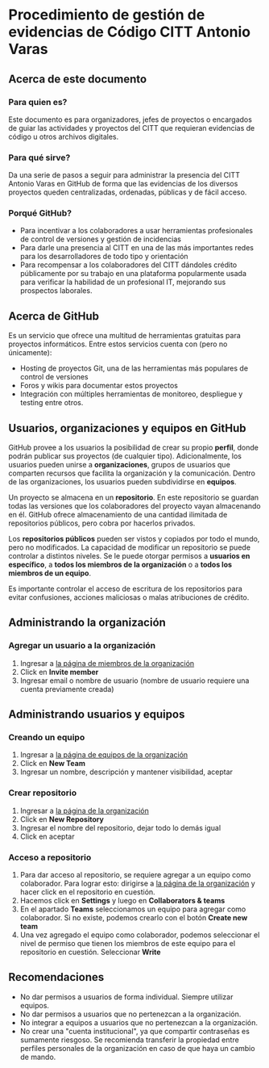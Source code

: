# Procedimiento de gestión de evidencias de Código CITT Antonio Varas

## Acerca de este documento
### Para quien es?
Este documento es para organizadores, jefes de proyectos o encargados de guiar las actividades y proyectos del CITT que requieran evidencias de código u otros archivos digitales.
### Para qué sirve?
Da una serie de pasos a seguir para administrar la presencia del CITT Antonio Varas en GitHub de forma que las evidencias de los diversos proyectos queden centralizadas, ordenadas, públicas y de fácil acceso.
### Porqué GitHub?
* Para incentivar a los colaboradores a usar herramientas profesionales de control de versiones y gestión de incidencias
* Para darle una presencia al CITT en una de las más importantes redes para los desarrolladores de todo tipo y orientación
* Para recompensar a los colaboradores del CITT dándoles crédito públicamente por su trabajo en una plataforma popularmente usada para verificar la habilidad de un profesional IT, mejorando sus prospectos laborales.


## Acerca de GitHub
Es un servicio que ofrece una multitud de herramientas gratuitas para proyectos informáticos. Entre estos servicios cuenta con (pero no únicamente):

* Hosting de proyectos Git, una de las herramientas más populares de control de versiones
* Foros y wikis para documentar estos proyectos
* Integración con múltiples herramientas de monitoreo, despliegue y testing entre otros.


## Usuarios, organizaciones y equipos en GitHub
GitHub provee a los usuarios la posibilidad de crear su propio **perfil**, donde podrán publicar sus proyectos (de cualquier tipo). Adicionalmente, los usuarios pueden unirse a **organizaciones**, grupos de usuarios que comparten recursos que facilita la organización y la comunicación. Dentro de las organizaciones, los usuarios pueden subdividirse en **equipos**.


Un proyecto se almacena en un **repositorio**. En este repositorio se guardan todas las versiones que los colaboradores del proyecto vayan almacenando en él. GitHub ofrece almacenamiento de una cantidad ilimitada de repositorios públicos, pero cobra por hacerlos privados.

Los **repositorios públicos** pueden ser vistos y copiados por todo el mundo, pero no modificados. La capacidad de modificar un repositorio se puede controlar a distintos niveles. Se le puede otorgar permisos a **usuarios en específico**, a **todos los miembros de la organización** o a **todos los miembros de un equipo**.

Es importante controlar el acceso de escritura de los repositorios para evitar confusiones, acciones maliciosas o malas atribuciones de crédito.

## Administrando la organización
### Agregar un usuario a la organización

1. Ingresar a [la página de miembros de la organización](https://github.com/orgs/citt-avaras/people)
2. Click en **Invite member**
3. Ingresar email o nombre de usuario (nombre de usuario requiere una cuenta previamente creada)


## Administrando usuarios y equipos
### Creando un equipo
1. Ingresar a [la página de equipos de la organización](https://github.com/orgs/citt-avaras/teams)
2. Click en **New Team**
3. Ingresar un nombre, descripción y mantener visibilidad, aceptar

### Crear repositorio
1. Ingresar a [la página de la organización](https://github.com/citt-avaras)
2. Click en **New Repository**
3. Ingresar el nombre del repositorio, dejar todo lo demás igual
4. Click en aceptar


### Acceso a repositorio
1. Para dar acceso al repositorio, se requiere agregar a un equipo como colaborador. Para lograr esto: dirigirse a [la página de la organización](https://github.com/citt-avaras) y hacer click en el repositorio en cuestión.
2. Hacemos click en **Settings** y luego en **Collaborators & teams**
3. En el apartado **Teams** seleccionamos un equipo para agregar como colaborador. Si no existe, podemos crearlo con el botón **Create new team**
4. Una vez agregado el equipo como colaborador, podemos seleccionar el nivel de permiso que tienen los miembros de este equipo para el repositorio en cuestión. Seleccionar **Write**


## Recomendaciones
* No dar permisos a usuarios de forma individual. Siempre utilizar equipos.
* No dar permisos a usuarios que no pertenezcan a la organización.
* No integrar a equipos a usuarios que no pertenezcan a la organización.
* No crear una "cuenta institucional", ya que compartir contraseñas es sumamente riesgoso. Se recomienda transferir la propiedad entre perfiles personales de la organización en caso de que haya un cambio de mando.